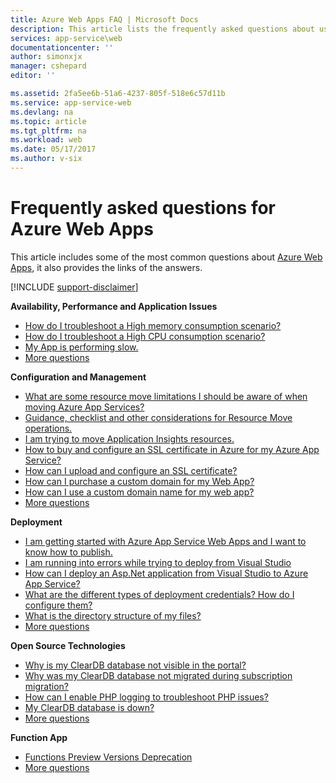 ```yaml
---
title: Azure Web Apps FAQ | Microsoft Docs
description: This article lists the frequently asked questions about using Azure Web Apps.
services: app-service\web
documentationcenter: ''
author: simonxjx
manager: cshepard
editor: ''

ms.assetid: 2fa5ee6b-51a6-4237-805f-518e6c57d11b
ms.service: app-service-web
ms.devlang: na
ms.topic: article
ms.tgt_pltfrm: na
ms.workload: web
ms.date: 05/17/2017
ms.author: v-six
---
```

# Frequently asked questions for Azure Web Apps
This article includes some of the most common questions about [Azure Web Apps](https://azure.microsoft.com/services/app-service/web/), it also provides the links of the answers.

[!INCLUDE [support-disclaimer](../../includes/support-disclaimer.md)]

**Availability, Performance and Application Issues**

* [How do I troubleshoot a High memory consumption scenario?](app-service-web-availability-performance-application-issues-faq.md#how-do-i-troubleshoot-a-high-memory-consumption-scenario)
* [How do I troubleshoot a High CPU consumption scenario?](app-service-web-availability-performance-application-issues-faq.md#how-do-i-troubleshoot-a-high-cpu-consumption-scenario)
* [My App is performing slow.](app-service-web-availability-performance-application-issues-faq.md#my-app-is-performing-slow)
* [More questions](app-service-web-availability-performance-application-issues-faq.md)

**Configuration and Management**
* [What are some resource move limitations I should be aware of when moving Azure App Services?](app-service-web-configuration-and-management-faq.md#what-are-some-resource-move-limitations-i-should-be-aware-of-when-moving-azure-app-services)
* [Guidance, checklist and other considerations for Resource Move operations.](app-service-web-configuration-and-management-faq.md#guidance-checklist-and-other-considerations-for-resource-move-operations)
* [I am trying to move Application Insights resources.](app-service-web-configuration-and-management-faq.md#i-am-trying-to-move-application-insights-resources)
* [How to buy and configure an SSL certificate in Azure for my Azure App Service?](app-service-web-configuration-and-management-faq.md#how-to-buy-and-configure-an-ssl-certificate-in-azure-for-my-azure-app-service)
* [How can I upload and configure an SSL certificate?](app-service-web-configuration-and-management-faq.md#how-can-i-upload-and-configure-an-ssl-certificate)
* [How can I purchase a custom domain for my Web App?](app-service-web-configuration-and-management-faq.md#how-can-i-purchase-a-custom-domain-for-my-web-app)
* [How can I use a custom domain name for my web app?](app-service-web-configuration-and-management-faq.md#how-can-i-use-a-custom-domain-name-for-my-web-app)
* [More questions](app-service-web-configuration-and-management-faq.md)

**Deployment**
* [I am getting started with Azure App Service Web Apps and I want to know how to publish.](app-service-web-deployment-faq.md#i-am-getting-started-with-azure-app-service-web-apps-and-i-want-to-know-how-to-publish)
* [I am running into errors while trying to deploy from Visual Studio](app-service-web-deployment-faq.md#i-am-running-into-errors-while-trying-to-deploy-from-visual-studio)
* [How can I deploy an Asp.Net application from Visual Studio to Azure App Service?](app-service-web-deployment-faq.md#deployasp)
* [What are the different types of deployment credentials? How do I configure them?](app-service-web-deployment-faq.md#what-are-the-different-types-of-deployment-credentials)
* [What is the directory structure of my files?](app-service-web-deployment-faq.md#what-is-the-file-or-directory-structure-of-my-azure-app-service-web-app)
* [More questions](app-service-web-deployment-faq.md)

**Open Source Technologies**

* [Why is my ClearDB database not visible in the portal?](app-service-web-open-source-technologies-faq.md#why-is-my-cleardb-database-not-visible-in-the-portal)
* [Why was my ClearDB database not migrated during subscription migration?](app-service-web-open-source-technologies-faq.md#why-was-my-cleardb-database-not-migrated-during-subscription-migration)
* [How can I enable PHP logging to troubleshoot PHP issues?](app-service-web-open-source-technologies-faq.md#how-can-i-enable-php-logging-to-troubleshoot-php-issues)
* [My ClearDB database is down?](app-service-web-open-source-technologies-faq.md#my-cleardb-database-is-down)
* [More questions](app-service-web-open-source-technologies-faq.md)

**Function App**

* [Functions Preview Versions Deprecation](app-service-web-others-faq.md#functions-preview-versions-deprecation)
* [More questions](app-service-web-others-faq.md)
